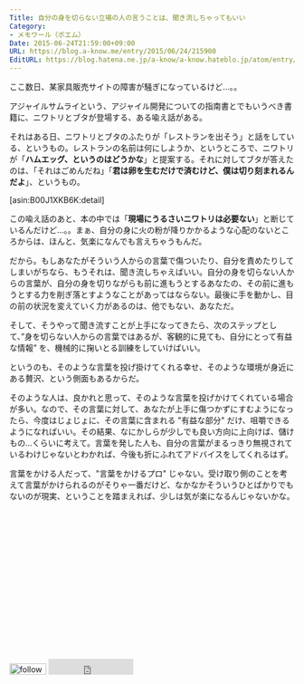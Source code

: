 ```yaml
---
Title: 自分の身を切らない立場の人の言うことは、聞き流しちゃってもいい
Category:
- メモワール（ポエム）
Date: 2015-06-24T21:59:00+09:00
URL: https://blog.a-know.me/entry/2015/06/24/215900
EditURL: https://blog.hatena.ne.jp/a-know/a-know.hateblo.jp/atom/entry/8454420450098811102
---
```


ここ数日、某家具販売サイトの障害が騒ぎになっているけど...。。


アジャイルサムライという、アジャイル開発についての指南書とでもいうべき書籍に、ニワトリとブタが登場する、ある喩え話がある。


それはある日、ニワトリとブタのふたりが「レストランを出そう」と話をしている、というもの。レストランの名前は何にしようか、というところで、ニワトリが「**ハムエッグ、というのはどうかな**」と提案する。それに対してブタが答えたのは、「それはごめんだね」｢**君は卵を生むだけで済むけど、僕は切り刻まれるんだよ**｣、というもの。




[asin:B00J1XKB6K:detail]




この喩え話のあと、本の中では「**現場にうるさいニワトリは必要ない**」と断じているんだけど...。。まぁ、自分の身に火の粉が降りかかるような心配のないところからは、ほんと、気楽になんでも言えちゃうもんだ。


だから。もしあなたがそういう人からの言葉で傷ついたり、自分を責めたりしてしまいがちなら、もうそれは、聞き流しちゃえばいい。自分の身を切らない人からの言葉が、自分の身を切りながらも前に進もうとするあなたの、その前に進もうとする力を削ぎ落とすようなことがあってはならない。最後に手を動かし、目の前の状況を変えていく力があるのは、他でもない、あなただ。


そして、そうやって聞き流すことが上手になってきたら、次のステップとして、”身を切らない人からの言葉ではあるが、客観的に見ても、自分にとって有益な情報” を、機械的に掬いとる訓練をしていけばいい。


というのも、そのような言葉を投げ掛けてくれる幸せ、そのような環境が身近にある贅沢、という側面もあるからだ。


そのような人は、良かれと思って、そのような言葉を投げかけてくれている場合が多い。なので、その言葉に対して、あなたが上手に傷つかずにすむようになったら、今度はじょじょに、その言葉に含まれる "有益な部分" だけ、咀嚼できるようになればいい。その結果、なにかしらが少しでも良い方向に上向けば、儲けもの...くらいに考えて。言葉を発した人も、自分の言葉がまるっきり無視されているわけじゃないとわかれば、今後も折にふれてアドバイスをしてくれるはず。


言葉をかける人だって、"言葉をかけるプロ" じゃない。受け取り側のことを考えて言葉がかけられるのがそりゃ一番だけど、なかなかそういうひとばかりでもないのが現実、ということを踏まえれば、少しは気が楽になるんじゃないかな。


<script async src="//pagead2.googlesyndication.com/pagead/js/adsbygoogle.js"></script>
<!-- article-bottom2 -->
<ins class="adsbygoogle"
     style="display:inline-block;width:300px;height:250px"
     data-ad-client="ca-pub-3463034538369189"
     data-ad-slot="5274552934"></ins>
<script>
(adsbygoogle = window.adsbygoogle || []).push({});
</script>


<div>
<a href='http://cloud.feedly.com/#subscription%2Ffeed%2Fhttp%3A%2F%2Fblog.a-know.me%2Ffeed'  target='blank'><img id='feedlyFollow' src='http://s3.feedly.com/img/follows/feedly-follow-rectangle-volume-small_2x.png' alt='follow us in feedly' width='65' height='20'></a>

<iframe src="http://blog.hatena.ne.jp/a-know/a-know.hateblo.jp/subscribe/iframe" allowtransparency="true" frameborder="0" scrolling="no" width="150" height="28"></iframe>
</div>
